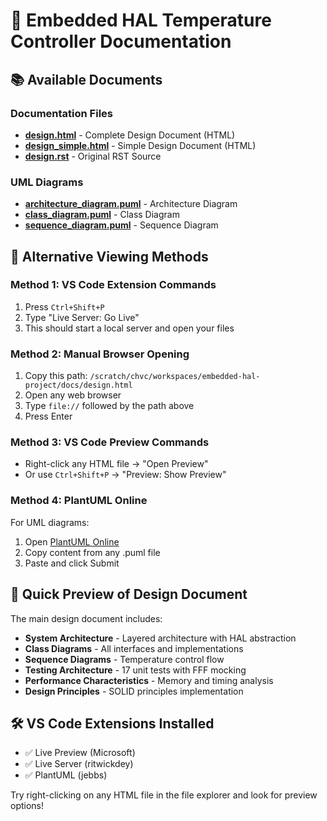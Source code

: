 # 🔧 Embedded HAL Temperature Controller Documentation

## 📚 Available Documents

### Documentation Files
- **[design.html](./design.html)** - Complete Design Document (HTML)
- **[design_simple.html](./design_simple.html)** - Simple Design Document (HTML) 
- **[design.rst](./design.rst)** - Original RST Source

### UML Diagrams
- **[architecture_diagram.puml](./architecture_diagram.puml)** - Architecture Diagram
- **[class_diagram.puml](./class_diagram.puml)** - Class Diagram  
- **[sequence_diagram.puml](./sequence_diagram.puml)** - Sequence Diagram

## 🔗 Alternative Viewing Methods

### Method 1: VS Code Extension Commands
1. Press `Ctrl+Shift+P`
2. Type "Live Server: Go Live" 
3. This should start a local server and open your files

### Method 2: Manual Browser Opening
1. Copy this path: `/scratch/chvc/workspaces/embedded-hal-project/docs/design.html`
2. Open any web browser
3. Type `file://` followed by the path above
4. Press Enter

### Method 3: VS Code Preview Commands
- Right-click any HTML file → "Open Preview"
- Or use `Ctrl+Shift+P` → "Preview: Show Preview"

### Method 4: PlantUML Online
For UML diagrams:
1. Open [PlantUML Online](http://www.plantuml.com/plantuml/)
2. Copy content from any .puml file
3. Paste and click Submit

## 📄 Quick Preview of Design Document

The main design document includes:

- **System Architecture** - Layered architecture with HAL abstraction
- **Class Diagrams** - All interfaces and implementations
- **Sequence Diagrams** - Temperature control flow
- **Testing Architecture** - 17 unit tests with FFF mocking
- **Performance Characteristics** - Memory and timing analysis
- **Design Principles** - SOLID principles implementation

## 🛠️ VS Code Extensions Installed
- ✅ Live Preview (Microsoft)
- ✅ Live Server (ritwickdey) 
- ✅ PlantUML (jebbs)

Try right-clicking on any HTML file in the file explorer and look for preview options!
